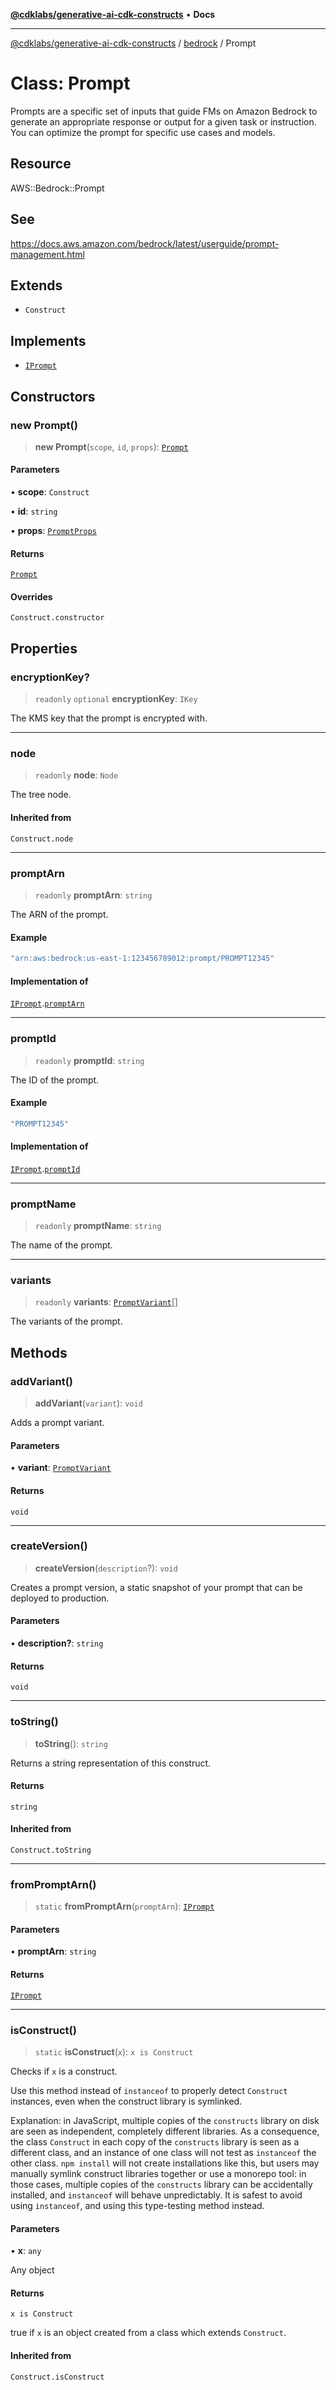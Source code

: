 [**@cdklabs/generative-ai-cdk-constructs**](../../../README.md) • **Docs**

***

[@cdklabs/generative-ai-cdk-constructs](../../../README.md) / [bedrock](../README.md) / Prompt

# Class: Prompt

Prompts are a specific set of inputs that guide FMs on Amazon Bedrock to
generate an appropriate response or output for a given task or instruction.
You can optimize the prompt for specific use cases and models.

## Resource

AWS::Bedrock::Prompt

## See

https://docs.aws.amazon.com/bedrock/latest/userguide/prompt-management.html

## Extends

- `Construct`

## Implements

- [`IPrompt`](../interfaces/IPrompt.md)

## Constructors

### new Prompt()

> **new Prompt**(`scope`, `id`, `props`): [`Prompt`](Prompt.md)

#### Parameters

• **scope**: `Construct`

• **id**: `string`

• **props**: [`PromptProps`](../interfaces/PromptProps.md)

#### Returns

[`Prompt`](Prompt.md)

#### Overrides

`Construct.constructor`

## Properties

### encryptionKey?

> `readonly` `optional` **encryptionKey**: `IKey`

The KMS key that the prompt is encrypted with.

***

### node

> `readonly` **node**: `Node`

The tree node.

#### Inherited from

`Construct.node`

***

### promptArn

> `readonly` **promptArn**: `string`

The ARN of the prompt.

#### Example

```ts
"arn:aws:bedrock:us-east-1:123456789012:prompt/PROMPT12345"
```

#### Implementation of

[`IPrompt`](../interfaces/IPrompt.md).[`promptArn`](../interfaces/IPrompt.md#promptarn)

***

### promptId

> `readonly` **promptId**: `string`

The ID of the prompt.

#### Example

```ts
"PROMPT12345"
```

#### Implementation of

[`IPrompt`](../interfaces/IPrompt.md).[`promptId`](../interfaces/IPrompt.md#promptid)

***

### promptName

> `readonly` **promptName**: `string`

The name of the prompt.

***

### variants

> `readonly` **variants**: [`PromptVariant`](PromptVariant.md)[]

The variants of the prompt.

## Methods

### addVariant()

> **addVariant**(`variant`): `void`

Adds a prompt variant.

#### Parameters

• **variant**: [`PromptVariant`](PromptVariant.md)

#### Returns

`void`

***

### createVersion()

> **createVersion**(`description`?): `void`

Creates a prompt version, a static snapshot of your prompt that can be
deployed to production.

#### Parameters

• **description?**: `string`

#### Returns

`void`

***

### toString()

> **toString**(): `string`

Returns a string representation of this construct.

#### Returns

`string`

#### Inherited from

`Construct.toString`

***

### fromPromptArn()

> `static` **fromPromptArn**(`promptArn`): [`IPrompt`](../interfaces/IPrompt.md)

#### Parameters

• **promptArn**: `string`

#### Returns

[`IPrompt`](../interfaces/IPrompt.md)

***

### isConstruct()

> `static` **isConstruct**(`x`): `x is Construct`

Checks if `x` is a construct.

Use this method instead of `instanceof` to properly detect `Construct`
instances, even when the construct library is symlinked.

Explanation: in JavaScript, multiple copies of the `constructs` library on
disk are seen as independent, completely different libraries. As a
consequence, the class `Construct` in each copy of the `constructs` library
is seen as a different class, and an instance of one class will not test as
`instanceof` the other class. `npm install` will not create installations
like this, but users may manually symlink construct libraries together or
use a monorepo tool: in those cases, multiple copies of the `constructs`
library can be accidentally installed, and `instanceof` will behave
unpredictably. It is safest to avoid using `instanceof`, and using
this type-testing method instead.

#### Parameters

• **x**: `any`

Any object

#### Returns

`x is Construct`

true if `x` is an object created from a class which extends `Construct`.

#### Inherited from

`Construct.isConstruct`
